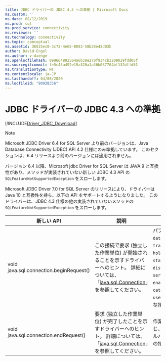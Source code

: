 ```yaml
---
title: JDBC ドライバーの JDBC 4.3 への準拠 | Microsoft Docs
ms.custom: ''
ms.date: 08/12/2019
ms.prod: sql
ms.prod_service: connectivity
ms.reviewer: ''
ms.technology: connectivity
ms.topic: conceptual
ms.assetid: 36025ec0-3c72-4e68-8083-58b38e42d03b
author: David-Engel
ms.author: v-daenge
ms.openlocfilehash: 099664892564a6b38e270f934cb3208029fdd05f
ms.sourcegitcommit: fe5c45a492e19a320a1a36b037704bf132dffd51
ms.translationtype: HT
ms.contentlocale: ja-JP
ms.lasthandoff: 04/08/2020
ms.locfileid: "80928356"
---
```

# <a name="jdbc-43-compliance-for-the-jdbc-driver"></a>JDBC ドライバーの JDBC 4.3 への準拠

[!INCLUDE[Driver_JDBC_Download](../../includes/driver_jdbc_download.md)]

> [!NOTE]  
> Microsoft JDBC Driver 6.4 for SQL Server より前のバージョンは、Java Database Connectivity (JDBC) API 4.2 仕様にのみ準拠しています。 このセクションは、6.4 リリースより前のバージョンには適用されません。

バージョン 6.4 以降、Microsoft jdbc Driver for SQL Server は JAVA 9 と互換性があり、メソッドが実装されていない新しい JDBC 4.3 API の `SQLFeatureNotSupportedException` をスローします。

Microsoft JDBC Driver 7.0 for SQL Server のリリースにより、ドライバーは Java 10 と互換性を持ち、以下の API をサポートするようになりました。 このドライバーは、JDBC 4.3 仕様の他の実装されていないメソッドの `SQLFeatureNotSupportedException` をスローします。

|新しい API|説明|注目に値する実装|  
|-----------------|-----------------|-------------------------------|  
|void java.sql.connection.beginRequest()|この接続で要求 (独立した作業単位) が開始されることを示すドライバーへのヒント。 詳細については、「[java.sql.Connection](https://docs.oracle.com/javase/9/docs/api/java/sql/Connection.html#beginRequest--)」を参照してください。|パブリック API メソッド `databaseAutoCommitMode`、`transactionIsolationLevel`、`networkTimeout`、`holdability`、`sendTimeAsDatetime`、`statementPoolingCacheSize`、`disableStatementPooling`、`serverPreparedStatementDiscardThreshold`、`enablePrepareOnFirstPreparedStatementCall`、`catalogName`、`sqlWarnings`、`useBulkCopyForBatchInsert` によって変更可能な接続フィールドの値を保存します。|
|void java.sql.connection.endRequest()|要求 (独立した作業単位) が完了したことを示すドライバーへのヒント。 詳細については、「[java.sql.Connection](https://docs.oracle.com/javase/9/docs/api/java/sql/Connection.html#endRequest--)」を参照してください。|作業単位中に作成されたステートメントを閉じ、開いているすべてのトランザクションをロールバックします。 このメソッドはさらに、上記の接続フィールドに対する変更を元に戻します。|
